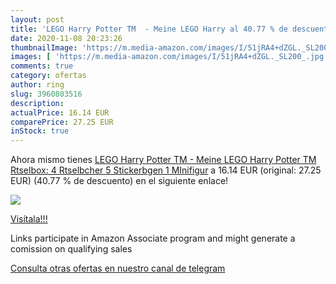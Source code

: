 ```yaml
---
layout: post
title: 'LEGO Harry Potter TM  - Meine LEGO Harry al 40.77 % de descuento'
date: 2020-11-08 20:23:26
thumbnailImage: 'https://m.media-amazon.com/images/I/51jRA4+dZGL._SL200_.jpg'
images: [ 'https://m.media-amazon.com/images/I/51jRA4+dZGL._SL200_.jpg' ]
comments: true
category: ofertas
author: ring
slug: 3960803516
description:
actualPrice: 16.14 EUR
comparePrice: 27.25 EUR
inStock: true
---
```


Ahora mismo tienes [LEGO Harry Potter TM  - Meine LEGO Harry Potter TM  Rtselbox: 4 Rtselbcher  5 Stickerbgen  1 MInifigur](https://www.amazon.es/dp/3960803516/?tag=redken-21) a 16.14 EUR (original: 27.25 EUR) (40.77 %  de descuento) en el siguiente enlace!

[![](https://m.media-amazon.com/images/I/51jRA4+dZGL._SL200_.jpg)](https://www.amazon.es/dp/3960803516/?tag=redken-21)

[Visítala!!!](https://www.amazon.es/dp/3960803516/?tag=redken-21)

Links participate in Amazon Associate program and might generate a comission on qualifying sales

[Consulta otras ofertas en nuestro canal de telegram](https://t.me/s/ofertas25)
